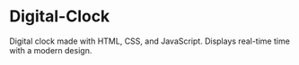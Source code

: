 # Digital-Clock
Digital clock made with HTML, CSS, and JavaScript. Displays real-time time with a modern design.

